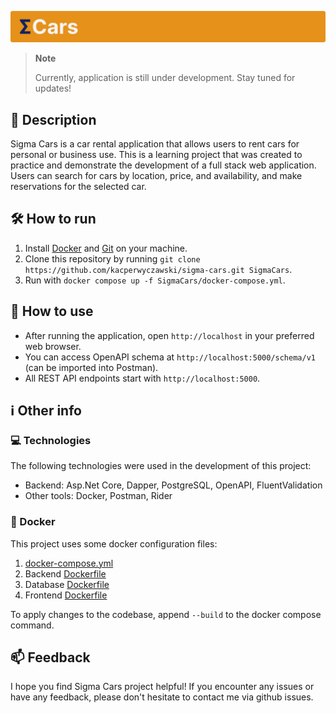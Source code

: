 ![Sigma cars](Assets/header.svg)

> **Note**
>
> Currently, application is still under development. Stay tuned for updates!

## 📝 Description

Sigma Cars is a car rental application that allows users to rent cars for personal or business use. This is a learning project that was created to practice and demonstrate the development of a full stack web application. Users can search for cars by location, price, and availability, and make reservations for the selected car.

## 🛠️ How to run

1. Install [Docker](https://www.docker.com/) and [Git](https://git-scm.com/downloads) on your machine.
2. Clone this repository by running `git clone https://github.com/kacperwyczawski/sigma-cars.git SigmaCars`.
3. Run with `docker compose up -f SigmaCars/docker-compose.yml`.

## 🚀 How to use

- After running the application, open `http://localhost` in your preferred web browser.
- You can access OpenAPI schema at `http://localhost:5000/schema/v1` (can be imported into Postman).
- All REST API endpoints start with `http://localhost:5000`.

## ℹ️ Other info

### 💻 Technologies

The following technologies were used in the development of this project:

- Backend: Asp.Net Core, Dapper, PostgreSQL, OpenAPI, FluentValidation
- Other tools: Docker, Postman, Rider

### 🐋 Docker

This project uses some docker configuration files:

1. [docker-compose.yml](Backend/docker-compose.yml)
2. Backend [Dockerfile](Backend/Dockerfile)
3. Database [Dockerfile](Backend/SigmaCars.Database/Dockerfile)
4. Frontend [Dockerfile](Frontend/Dockerfile)

To apply changes to the codebase, append `--build` to the docker compose command.

## 📫 Feedback

I hope you find Sigma Cars project helpful! If you encounter any issues or have any feedback, please don't hesitate to contact me via github issues.
